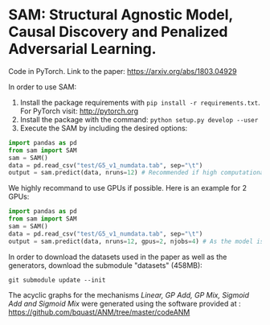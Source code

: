 # SAM: Structural Agnostic Model, Causal Discovery and Penalized Adversarial Learning.
Code in PyTorch. Link to the paper: https://arxiv.org/abs/1803.04929

In order to use SAM:
1. Install the package requirements with ```pip install -r requirements.txt```. For PyTorch visit: http://pytorch.org
2. Install the package with the command: ```python setup.py develop --user ```
3. Execute the SAM by including the desired options:
```python
import pandas as pd
from sam import SAM
sam = SAM()
data = pd.read_csv("test/G5_v1_numdata.tab", sep="\t")
output = sam.predict(data, nruns=12) # Recommended if high computational capability available, else nruns=1
```

We highly recommand to use GPUs if possible. Here is an example for 2 GPUs:
```python
import pandas as pd
from sam import SAM
sam = SAM()
data = pd.read_csv("test/G5_v1_numdata.tab", sep="\t")
output = sam.predict(data, nruns=12, gpus=2, njobs=4) # As the model is small, we recommand using 2 jobs on each GPU
```


In order to download the datasets used in the paper as well as the generators, download the submodule "datasets" (458MB):
```
git submodule update --init
```

The acyclic graphs for the mechanisms _Linear, GP Add, GP Mix, Sigmoid Add and Sigmoid Mix_ were generated using the software provided at : https://github.com/bquast/ANM/tree/master/codeANM

